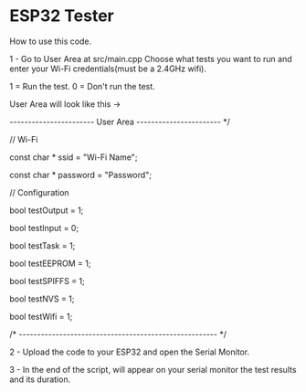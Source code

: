 # ESP32 Tester

How to use this code.

1 - Go to User Area at src/main.cpp Choose what tests you want to run and enter your Wi-Fi credentials(must be a 2.4GHz wifi).

1 = Run the test.
0 = Don't run the test.

User Area will look like this ->
 
----------------------- User Area ----------------------- */
 
 
// Wi-Fi
 
const char * ssid = "Wi-Fi Name"; 

const char * password = "Password";
 

// Configuration

bool testOutput = 1;

bool testInput = 0;

bool testTask = 1;

bool testEEPROM = 1;

bool testSPIFFS = 1;

bool testNVS = 1;

bool testWifi = 1; 
 

 
/* ------------------------------------------------------ */
 

2 - Upload the code to your ESP32 and open the Serial Monitor.

3 - In the end of the script, will appear on your serial monitor the test results and its duration.
